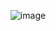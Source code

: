 <div align=center>
  
  ![image](https://user-images.githubusercontent.com/83095574/175041711-850420b2-8f2a-42f3-ab8e-16c7a5cf3364.png)

</div>
